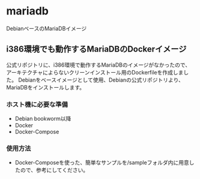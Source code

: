 # mariadb
DebianベースのMariaDBイメージ
## i386環境でも動作するMariaDBのDockerイメージ
公式リポジトリに、i386環境で動作するMariaDBのイメージがなかったので、アーキテクチャによらないクリーンインストール用のDockerfileを作成しました。
Debianをベースイメージとして使用、Debianの公式リポジトリより、MariaDBをインストールします。
### ホスト機に必要な準備
- Debian bookworm以降
- Docker
- Docker-Compose
### 使用方法
+ Docker-Composeを使った、簡単なサンプルを/sampleフォルダ内に用意したので、参考にしてください。
